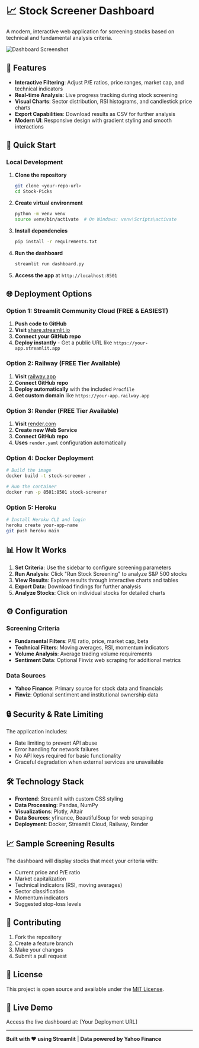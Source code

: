 # 📈 Stock Screener Dashboard

A modern, interactive web application for screening stocks based on technical and fundamental analysis criteria.

![Dashboard Screenshot](https://via.placeholder.com/800x400?text=Stock+Screener+Dashboard)

## 🌟 Features

- **Interactive Filtering**: Adjust P/E ratios, price ranges, market cap, and technical indicators
- **Real-time Analysis**: Live progress tracking during stock screening
- **Visual Charts**: Sector distribution, RSI histograms, and candlestick price charts
- **Export Capabilities**: Download results as CSV for further analysis
- **Modern UI**: Responsive design with gradient styling and smooth interactions

## 🚀 Quick Start

### Local Development

1. **Clone the repository**
   ```bash
   git clone <your-repo-url>
   cd Stock-Picks
   ```

2. **Create virtual environment**
   ```bash
   python -m venv venv
   source venv/bin/activate  # On Windows: venv\Scripts\activate
   ```

3. **Install dependencies**
   ```bash
   pip install -r requirements.txt
   ```

4. **Run the dashboard**
   ```bash
   streamlit run dashboard.py
   ```

5. **Access the app** at `http://localhost:8501`

## 🌐 Deployment Options

### Option 1: Streamlit Community Cloud (FREE & EASIEST)

1. **Push code to GitHub**
2. **Visit** [share.streamlit.io](https://share.streamlit.io)
3. **Connect your GitHub repo**
4. **Deploy instantly** - Get a public URL like `https://your-app.streamlit.app`

### Option 2: Railway (FREE Tier Available)

1. **Visit** [railway.app](https://railway.app)
2. **Connect GitHub repo**
3. **Deploy automatically** with the included `Procfile`
4. **Get custom domain** like `https://your-app.railway.app`

### Option 3: Render (FREE Tier Available)

1. **Visit** [render.com](https://render.com)
2. **Create new Web Service**
3. **Connect GitHub repo**
4. **Uses** `render.yaml` configuration automatically

### Option 4: Docker Deployment

```bash
# Build the image
docker build -t stock-screener .

# Run the container
docker run -p 8501:8501 stock-screener
```

### Option 5: Heroku

```bash
# Install Heroku CLI and login
heroku create your-app-name
git push heroku main
```

## 📊 How It Works

1. **Set Criteria**: Use the sidebar to configure screening parameters
2. **Run Analysis**: Click "Run Stock Screening" to analyze S&P 500 stocks
3. **View Results**: Explore results through interactive charts and tables
4. **Export Data**: Download findings for further analysis
5. **Analyze Stocks**: Click on individual stocks for detailed charts

## ⚙️ Configuration

### Screening Criteria

- **Fundamental Filters**: P/E ratio, price, market cap, beta
- **Technical Filters**: Moving averages, RSI, momentum indicators
- **Volume Analysis**: Average trading volume requirements
- **Sentiment Data**: Optional Finviz web scraping for additional metrics

### Data Sources

- **Yahoo Finance**: Primary source for stock data and financials
- **Finviz**: Optional sentiment and institutional ownership data

## 🔒 Security & Rate Limiting

The application includes:
- Rate limiting to prevent API abuse
- Error handling for network failures
- No API keys required for basic functionality
- Graceful degradation when external services are unavailable

## 🛠️ Technology Stack

- **Frontend**: Streamlit with custom CSS styling
- **Data Processing**: Pandas, NumPy
- **Visualizations**: Plotly, Altair
- **Data Sources**: yfinance, BeautifulSoup for web scraping
- **Deployment**: Docker, Streamlit Cloud, Railway, Render

## 📈 Sample Screening Results

The dashboard will display stocks that meet your criteria with:
- Current price and P/E ratio
- Market capitalization
- Technical indicators (RSI, moving averages)
- Sector classification
- Momentum indicators
- Suggested stop-loss levels

## 🤝 Contributing

1. Fork the repository
2. Create a feature branch
3. Make your changes
4. Submit a pull request

## 📝 License

This project is open source and available under the [MIT License](LICENSE).

## 🔗 Live Demo

Access the live dashboard at: [Your Deployment URL]

---

**Built with ❤️ using Streamlit** | **Data powered by Yahoo Finance**